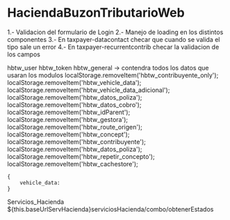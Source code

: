 # HaciendaBuzonTributarioWeb

1.- Validacion del formulario de Login
2.- Manejo de loading en los distintos componentes
3.- En taxpayer-datacontact checar que cuando se valida el tipo sale un error
4.- En taxpayer-recurrentcontrib checar la validacion de los campos

hbtw_user
hbtw_token
hbtw_general -> contendra todos los datos que usaran los modulos
      localStorage.removeItem('hbtw_contribuyente_only');
      localStorage.removeItem('hbtw_vehicle_data');
      localStorage.removeItem('hbtw_vehicle_data_adicional');
      localStorage.removeItem('hbtw_datos_poliza');
      localStorage.removeItem('hbtw_datos_cobro');
      localStorage.removeItem('hbtw_idParent');
      localStorage.removeItem('hbtw_gestora');
      localStorage.removeItem('hbtw_route_origen');
      localStorage.removeItem('hbtw_concept');
      localStorage.removeItem('hbtw_contribuyente');
      localStorage.removeItem('hbtw_datos_poliza');
      localStorage.removeItem('hbtw_repetir_concepto');
      localStorage.removeItem('hbtw_cachestore');

    {
        vehicle_data:	     		
    }


Servicios_Hacienda
  ${this.baseUrlServHacienda}serviciosHacienda/combo/obtenerEstados

